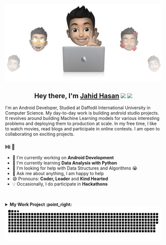 <p align="center">
  <img src="https://github.com/JahidHasanCO/JahidHasanCo/blob/main/cover%20jahid%20hasan.png" />
</p>
<h2 align="center">Hey there, I'm <a href="https://www.facebook.com/hJahidHasan.jrC/">Jahid Hasan</a> <img src="https://media.giphy.com/media/hvRJCLFzcasrR4ia7z/giphy.gif" width="28"> <img src="https://emojis.slackmojis.com/emojis/images/1531849430/4246/blob-sunglasses.gif?1531849430" width="28"/></h2>


I'm an Android Developer, Studied at Daffodil International University in Computer Science. My day-to-day work is building android studio projects. It revolves around building Machine Learning models for various interesting problems and deploying them to production at scale. In my free time, I like to watch movies, read blogs and participate in online contests. I am open to collaborating on exciting projects.

### Hi  👋  
- 🔭 I'm currently working on  **Android Development**
- 🌱 I'm currently learning **Data Analysis with Python**
- 🤔 I'm looking for help with Data Structures and Algorithms 😭
- 💬 Ask me about anything, I am happy to help
- 😄 Pronouns: **Coder, Leader** and **Kind Hearted**
- :bulb: Occasionally, I do participate in **Hackathons**
<!-- - ⚡ Languages: **Python3 | SQL | HTML | CSS |** --> 

<br />
<br />

<!-- start work project section -->
<details>
<summary><b> My Work Project :point_right:</b></summary>
<table>
  <thead>
    <tr>
      <th>Project Name</th>
      <th>Tool/Library/Language</th>
      <th>Description</th>
    </tr>
  </thead>
  <tbody>
    <tr>
      <td><a href='https://github.com/JahidHasanCO/BuyNow-App/'>Buy Now App</a></td>
      <td>XML, Kotlin , Tensor Flow</td>
      <td>Buy Now is An e-commerce app. In this app I use Machine Learning Algorithm for users can search visually. Users upload or take a photo, and this Algorithm will search for a similar product.</td>
    </tr>
  </tbody>
    <tbody>
    <tr>
      <td><a href='https://github.com/JahidHasanCO/Fliq.-The-Movie-DB'>Fliq. - The Movie DB</a></td>
      <td>XML, Kotlin , Retrofit</td>
      <td>Fliq is a Movie database app. This app is integrated with The Movie DB API. This app UI is simple enough to use and the app is a fun way to get an overview of your movie experience. This repo was created with help of awesome UI, Material Design, and the latest features.</td>
    </tr>
  </tbody>
   <tbody>
    <tr>
      <td><a href='https://github.com/JahidHasanCO/TransloNum'>TransloNum Library</a></td>
      <td>Android Studio</td>
      <td>TransloNum is an Android Studio Library. This library Translate or Convert English Number Digits to Hindi, Arabic, Bangla Number Digits.</td>
    </tr>
  </tbody>
  <tbody>
    <tr>
      <td><a href='https://github.com/JahidHasanCO/Calculator-App/'>Calculator App</a></td>
      <td>XML, Kotlin </td>
      <td>It is a simple calculator App.</td>
    </tr>
  </tbody>
 
</table>
</details>
<!-- end work project section -->

<img src="https://raw.githubusercontent.com/JahidHasanCO/JahidHasanCo/output/github-contribution-grid-snake.svg">
